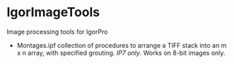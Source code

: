 # IgorImageTools
Image processing tools for IgorPro

- Montages.ipf collection of procedures to arrange a TIFF stack into an m x n array, with specified grouting. *IP7 only*. Works on 8-bit images only.